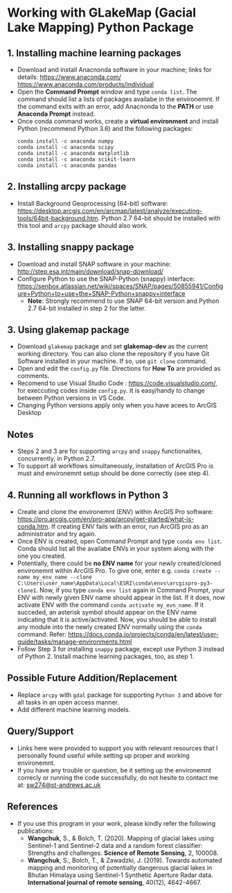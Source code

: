 # Working with GLakeMap (Gacial Lake Mapping) Python Package

## 1. Installing machine learning packages
- Download and install Anacnonda software in your machine; links for details:
	https://www.anaconda.com/
	https://www.anaconda.com/products/individual
- Open the **Command Prompt** window and type `conda list`. The command should list a lists of packages availabe in the environemnt. If the command exits with an error, add Anacnonda to the **PATH** or use  **Anaconda Prompt** instead.
- Once conda command works, create a  **virtual environment** and install Python (recommend Python 3.6) and the following packages:
	```	
	conda install -c anaconda numpy
	conda install -c anaconda scipy
	conda install -c anaconda matplotlib
	conda install -c anaconda scikit-learn
	conda install -c anaconda pandas
	```
## 2. Installing arcpy package
- Install Background Geoprocessing (64-bit) software: https://desktop.arcgis.com/en/arcmap/latest/analyze/executing-tools/64bit-background.htm. Python 2.7 64-bit should be installed with this tool and `arcpy` package should also work.

## 3. Installing snappy package
* Download and install SNAP software in your machine: http://step.esa.int/main/download/snap-download/
* Configure Python to use the SNAP-Python (snappy) interface: https://senbox.atlassian.net/wiki/spaces/SNAP/pages/50855941/Configure+Python+to+use+the+SNAP-Python+snappy+interface
	- **Note**: Strongly recommend to use SNAP 64-bit version and Python 2.7 64-bit installed in step 2 for the latter.

## 3. Using glakemap package
- Download `glakemap` package and set **glakemap-dev** as the current working directory. You can also clone the repository if you have Git Software installed in your machine. If so,  use `git clone` command.
- Open and edit the `config.py` file. Directions for **How To** are provided as comments.
- Recomend to use Visual Studio Code : https://code.visualstudio.com/, for execcuting codes inside `config.py`. It is easy/handy to change between Python versions in VS Code.
- Changing Python versions apply only when you have acees to ArcGIS Desktop

## **Notes**
- Steps 2 and 3 are for supporting `arcpy` and `snappy` functionalites, concurrently, in Python 2.7.
- To support all workflows simultaneously, installation of ArcGIS Pro is must and environemnt setup should be done correctly (see step 4).

## 4. Running all workflows in Python 3
- Create and clone the environemnt (ENV) within ArcGIS Pro software: https://pro.arcgis.com/en/pro-app/arcpy/get-started/what-is-conda.htm. If creating ENV fails with an error, run ArcGIS pro as an administrator and try again.
- Once ENV is created, open Command Prompt and type `conda env list`. Conda should list all the availabe ENVs in your system along with the one you created.
- Potentially, there could be **no ENV name** for your newly created/cloned environemnt within ArcGIS Pro. To give one, enter e.g. `conda create --name my_env_name --clone C:\Users\user_name\AppData\Local\ESRI\conda\envs\arcgispro-py3-clone1`. Now, if you type `conda env list` again in Command Prompt, your ENV with newly given ENV name should appear in the list. If it does, now activate ENV  with the command `conda activate my_evn_name`. If it succeded, an asterisk symbol should appear on the ENV name indicating that it is active/activated. Now, you should be able to install any module into the newly created ENV normally using the `conda` command. Refer: https://docs.conda.io/projects/conda/en/latest/user-guide/tasks/manage-environments.html
- Follow Step 3 for installing `snappy` package, except use Python 3 instead of Python 2. Install machine learning packages, too, as step 1.

## Possible Future Addition/Replacement

- Replace `arcpy` with `gdal` package for supporting `Python 3` and above for all tasks in an open access manner.
- Add different machine learning models.

## Query/Support
- Links here were provided to support you with relevant resources that I personally found useful while setting up proper and working environemnt.
- If you have any trouble or question, be it setting up the environemnt correcly or running the code successfully, do not hesite to contact me at: sw274@st-andrews.ac.uk

## References

- If you use this program in your work, please kindly refer the following publications:
	- **Wangchuk**, S., & Bolch, T. (2020). Mapping of glacial lakes using Sentinel-1 and Sentinel-2 data and a random forest classifier: Strengths and challenges. **Science of Remote Sensing**, 2, 100008.
	- **Wangchuk**, S., Bolch, T., & Zawadzki, J. (2019). Towards automated mapping and monitoring of potentially dangerous glacial lakes in Bhutan Himalaya using Sentinel-1 Synthetic Aperture Radar data. **International journal of remote sensing**, 40(12), 4642-4667.